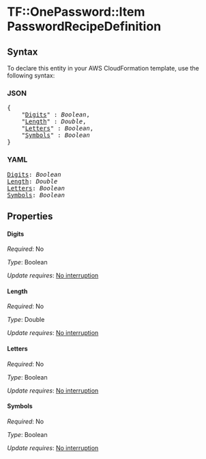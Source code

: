 # TF::OnePassword::Item PasswordRecipeDefinition

## Syntax

To declare this entity in your AWS CloudFormation template, use the following syntax:

### JSON

<pre>
{
    "<a href="#digits" title="Digits">Digits</a>" : <i>Boolean</i>,
    "<a href="#length" title="Length">Length</a>" : <i>Double</i>,
    "<a href="#letters" title="Letters">Letters</a>" : <i>Boolean</i>,
    "<a href="#symbols" title="Symbols">Symbols</a>" : <i>Boolean</i>
}
</pre>

### YAML

<pre>
<a href="#digits" title="Digits">Digits</a>: <i>Boolean</i>
<a href="#length" title="Length">Length</a>: <i>Double</i>
<a href="#letters" title="Letters">Letters</a>: <i>Boolean</i>
<a href="#symbols" title="Symbols">Symbols</a>: <i>Boolean</i>
</pre>

## Properties

#### Digits

_Required_: No

_Type_: Boolean

_Update requires_: [No interruption](https://docs.aws.amazon.com/AWSCloudFormation/latest/UserGuide/using-cfn-updating-stacks-update-behaviors.html#update-no-interrupt)

#### Length

_Required_: No

_Type_: Double

_Update requires_: [No interruption](https://docs.aws.amazon.com/AWSCloudFormation/latest/UserGuide/using-cfn-updating-stacks-update-behaviors.html#update-no-interrupt)

#### Letters

_Required_: No

_Type_: Boolean

_Update requires_: [No interruption](https://docs.aws.amazon.com/AWSCloudFormation/latest/UserGuide/using-cfn-updating-stacks-update-behaviors.html#update-no-interrupt)

#### Symbols

_Required_: No

_Type_: Boolean

_Update requires_: [No interruption](https://docs.aws.amazon.com/AWSCloudFormation/latest/UserGuide/using-cfn-updating-stacks-update-behaviors.html#update-no-interrupt)

